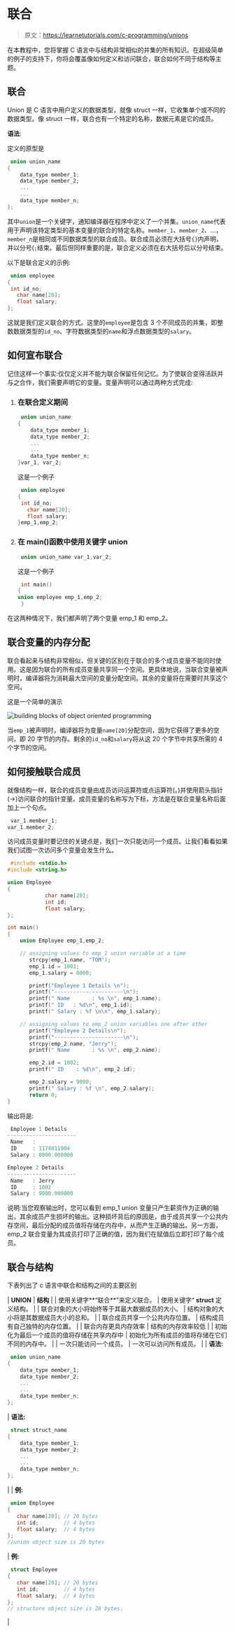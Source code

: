 # 联合

> 原文：<https://learnetutorials.com/c-programming/unions>

在本教程中，您将掌握 C 语言中与结构非常相似的并集的所有知识。在超级简单的例子的支持下，你将会覆盖像如何定义和访问联合，联合如何不同于结构等主题。

## 联合

Union 是 C 语言中用户定义的数据类型，就像 struct 一样，它收集单个或不同的数据类型。像 struct 一样，联合也有一个特定的名称，数据元素是它的成员。

**语法**:

定义的原型是

```c
 union union_name
{
    data_type member_1;
    data_type member_2;
    ...
    ...
    data_type member_n;
}; 

```

其中`union`是一个关键字，通知编译器在程序中定义了一个并集。`union_name`代表用于声明该特定类型的基本变量的联合的特定名称。`member_1`、`member_2`、...，`member_n`是相同或不同数据类型的联合成员。联合成员必须在大括号`{}`内声明，并以分号(`;`结束。最后但同样重要的是，联合定义必须在右大括号后以分号结束。

以下是联合定义的示例:

```c
 union employee  
{  
 int id_no;  
   char name[20];  
   float salary;  
}; 

```

这就是我们定义联合的方式。这里的`employee`是包含 3 个不同成员的并集，即整数数据类型的`id_no`、字符数据类型的`name`和浮点数据类型的`salary`。

## 如何宣布联合

记住这样一个事实:仅仅定义并不能为联合保留任何记忆。为了使联合变得活跃并与之合作，我们需要声明它的变量。变量声明可以通过两种方式完成:

1.  ### 在联合定义期间

    ```c
     union union_name
    {
        data_type member_1;
        data_type member_2;
        ...
        ...
        data_type member_n;
    }var_1, var_2; 

    ```

    这是一个例子

    ```c
     union employee  
    {  
     int id_no;  
       char name[20];  
       float salary;  
    }emp_1,emp_2; 

    ```

2.  ### 在 main()函数中使用关键字 union

    ```c
     union union_name var_1,var_2; 

    ```

    这是一个例子

    ```c
     int main()
    {
    union employee emp_1,emp_2;
     } 

    ```

在这两种情况下，我们都声明了两个变量 emp_1 和 emp_2。

## 联合变量的内存分配

联合看起来与结构非常相似，但关键的区别在于联合的多个成员变量不能同时使用。这是因为联合的所有成员变量共享同一个空间。更具体地说，当联合变量被声明时，编译器将为消耗最大空间的变量分配空间。其余的变量将在需要时共享这个空间。

这是一个简单的演示

![building blocks of object oriented programming ](img/6dc4f69458cd26468cba86bfeb9a8425.png)

当`emp_1`被声明时，编译器将为变量`name[20]`分配空间，因为它获得了更多的空间，即 20 字节的内存。剩余的`id_no`和`salary`将从这 20 个字节中共享所需的 4 个字节的空间。

## 如何接触联合成员

就像结构一样，联合的成员变量由成员访问运算符或点运算符(。)并使用箭头指针(->)访问联合的指针变量。成员变量的名称写为下标，方法是在联合变量名称后面加上一个句点。

```c
 var_1.member_1;
var_1.member_2; 

```

访问成员变量时要记住的关键点是，我们一次只能访问一个成员。让我们看看如果我们试图一次访问多个变量会发生什么。

```c
 #include <stdio.h>
#include <string.h>

union Employee
{
            char name[20];
            int id;
            float salary;
};

int main()
{
    union Employee emp_1,emp_2;

    // assigning values to emp_1 union variable at a time
       strcpy(emp_1.name, "TOM");
       emp_1.id = 1001;
       emp_1.salary = 8000;

       printf("Employee 1 Details \n");
       printf("----------------------\n");
       printf(" Name       : %s \n", emp_1.name);
       printf(" ID   : %d\n", emp_1.id);
       printf(" Salary : %f \n\n", emp_1.salary);

    // assigning values to emp_2 union variables one after other
       printf("Employee 2 Details\n");
       printf("----------------------\n");
       strcpy(emp_2.name, "Jerry");
       printf(" Name       : %s \n", emp_2.name);

       emp_2.id = 1002;
       printf(" ID    : %d\n", emp_2.id);

       emp_2.salary = 9000;
       printf(" Salary : %f \n", emp_2.salary);
       return 0;
} 

```

输出将是:

```c
 Employee 1 Details
----------------------
 Name   :
 ID     : 1174011904
 Salary : 8000.000000

Employee 2 Details
----------------------
 Name   : Jerry
 ID     : 1002
 Salary : 9000.000000 
```

说明:当您观察输出时，您可以看到 emp_1 union 变量只产生薪资作为正确的输出，其余成员产生损坏的输出。这种损坏背后的原因是，由于成员共享一个公共内存空间，最后分配的成员值将存储在内存中，从而产生正确的输出。另一方面，emp_2 联合变量为其成员打印了正确的值，因为我们在赋值后立即打印了每个成员。

## 联合与结构

下表列出了 c 语言中联合和结构之间的主要区别

| **UNION** | **结构** |
| 使用关键字**“联合**”来定义联合。 | 使用关键字“ **struct** 定义结构。 |
| 联合对象的大小将始终等于其最大数据成员的大小。 | 结构对象的大小将是其数据成员大小的总和。 |
| 联合成员共享一个公共内存位置。 | 结构成员有自己独特的内存位置。 |
| 联合内存更具内存效率 | 结构的内存效率较低 |
| 初始化为最后一个成员的值将存储在共享内存中 | 初始化为所有成员的值将存储在它们不同的内存中。 |
| 一次只能访问一个成员。 | 一次可以访问所有成员。 |
| **语法:**

```c
 union union_name
{
    data_type member_1;
    data_type member_2;
    ...
    ...
    data_type member_n;
}; 

```

 | **语法:**

```c
 struct struct_name
{
    data_type member_1;
    data_type member_2;
    ...
    ...
    data_type member_n;
}; 

```

 |
| **例:**

```c
 union Employee
{
   char name[20]; // 20 bytes
   int id;        // 4 bytes
   float salary;  // 4 bytes
};
//union object size is 20 bytes 

```

 | **例:**

```c
 struct Employee
{
   char name[20]; // 20 bytes
   int id;        // 4 bytes
   float salary;  // 4 bytes
};
// structure object size is 28 bytes. 

```

 |